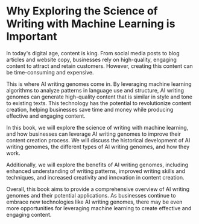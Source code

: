 Why Exploring the Science of Writing with Machine Learning is Important
================================================================================================

In today's digital age, content is king. From social media posts to blog articles and website copy, businesses rely on high-quality, engaging content to attract and retain customers. However, creating this content can be time-consuming and expensive.

This is where AI writing genomes come in. By leveraging machine learning algorithms to analyze patterns in language use and structure, AI writing genomes can generate high-quality content that is similar in style and tone to existing texts. This technology has the potential to revolutionize content creation, helping businesses save time and money while producing effective and engaging content.

In this book, we will explore the science of writing with machine learning, and how businesses can leverage AI writing genomes to improve their content creation process. We will discuss the historical development of AI writing genomes, the different types of AI writing genomes, and how they work.

Additionally, we will explore the benefits of AI writing genomes, including enhanced understanding of writing patterns, improved writing skills and techniques, and increased creativity and innovation in content creation.

Overall, this book aims to provide a comprehensive overview of AI writing genomes and their potential applications. As businesses continue to embrace new technologies like AI writing genomes, there may be even more opportunities for leveraging machine learning to create effective and engaging content.
